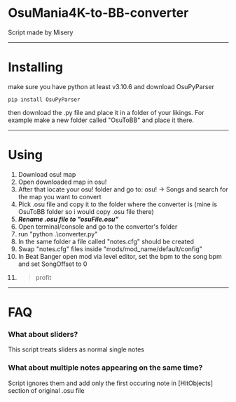 # OsuMania4K-to-BB-converter
Script made by Misery

---

# Installing
make sure you have python at least v3.10.6 and download OsuPyParser
```
pip install OsuPyParser
```
then download the .py file and place it in a folder of your likings.
For example make a new folder called "OsuToBB" and place it there.

---

# Using
1. Download osu! map
2. Open downloaded map in osu!
3. After that locate your osu! folder and go to:  osu! -> Songs and search for the map you want to convert
4. Pick .osu file and copy it to the folder where the converter is (mine is OsuToBB folder so i would copy .osu file there)
5. ***Rename .osu file to "osuFile.osu"***
6. Open terminal/console and go to the converter's folder
7. run "python .\converter.py"
8. In the same folder a file called "notes.cfg" should be created
9. Swap "notes.cfg" files inside "mods/mod_name/default/config"
10. In Beat Banger open mod via level editor, set the bpm to the song bpm and set SongOffset to 0
11. > profit

---
# FAQ

### What about sliders?

This script treats sliders as normal single notes

### What about multiple notes appearing on the same time?

Script ignores them and add only the first occuring note in [HitObjects] section of original .osu file
